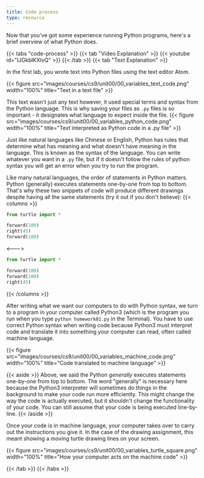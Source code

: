 ```yaml
---
title: Code process
type: resource
---
```


Now that you've got some experience running Python programs, here's a brief overview of what Python does.

{{< tabs "code-process" >}}
{{< tab "Video Explanation" >}}
{{< youtube id="IJGkblKXlvQ" >}}
{{< /tab >}}
{{< tab "Text Explanation" >}}

In the first lab, you wrote text into Python files using the text editor Atom.

{{< figure src="images/courses/cs9/unit00/00_variables_text_code.png" width="100%" title="Text in a text file" >}}

This text wasn't just any text however, it used special terms and syntax from the Python language. This is why
saving your files as `.py` files is so important - it designates what language to expect inside the file. 
{{< figure src="images/courses/cs9/unit00/00_variables_python_code.png" width="100%" title="Text interpreted as Python code in a .py file" >}}

Just like natural languages like Chinese or English, Python has rules that determine what has meaning and what doesn't
have meaning in the language. This is known as the syntax of the language. You can write whatever you want in a `.py`
file, but if it doesn't follow the rules of python syntax you will get an error when you try to run the program.

Like many natural languages, the order of statements in Python matters. Python (generally) executes statements one-by-one
from top to bottom. That's why these two snippets of code will produce different drawings despite having all the same
statements (try it out if you don't believe):
{{< columns >}}
```python
from turtle import *

forward(100)
right(45)
forward(100)
```

<--->

```python
from turtle import *

forward(100)
forward(100)
right(45)
```
{{< /columns >}}

After writing what we want our computers to do with Python syntax, we turn to a program in your computer
called Python3 (which is the program you run when you type `python homework01.py` in the Terminal). You have
to use correct Python syntax when writing code because Python3 must interpret code and translate it into
something your computer can read, often called machine language.

{{< figure src="images/courses/cs9/unit00/00_variables_machine_code.png" width="100%" title="Code translated to machine language" >}}

{{< aside >}}
Above, we said the Python *generally* executes statements one-by-one from top to bottom. The word "generally"
is necessary here because the Python3 interpreter will sometimes do things in the background to make your 
code run more efficiently. This might change the way the code is actually executed, but it shouldn't change
the functionality of your code. You can still assume that your code is being executed line-by-line.
{{< /aside >}}

Once your code is in machine language, your computer takes over to carry out the instructions you give it. In the case of the
drawing assignment, this meant showing a moving turtle drawing lines on your screen.

{{< figure src="images/courses/cs9/unit00/00_variables_turtle_square.png" width="100%" title="How your computer acts on the machine code" >}}

{{< /tab >}}
{{< /tabs >}}
